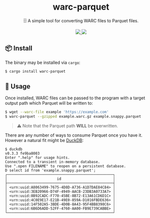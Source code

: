 <h1 align="center">
warc-parquet
</h1>

<p align="center">
🗄️ A simple tool for converting WARC files to Parquet files.
</p>

<div align="center">
<a href="https://crates.io/crates/warc-parquet">
<img src="https://img.shields.io/crates/v/warc-parquet.svg" />
</a>
<a href="https://docs.rs/warc-parquet">
<img src="https://docs.rs/warc-parquet/badge.svg" />
</a>
</div>

## 📦 Install

The binary may be installed via `cargo`:

```sh
$ cargo install warc-parquet
```

## 🤸 Usage

Once installed, WARC files can be passed to the program with a target output path which Parquet will be written to:

```sh
$ wget --warc-file example 'https://example.com'
$ warc-parquet --gzipped example.warc.gz example.snappy.parquet
```

> ⚠️ Note that the Parquet path **WILL** be overwritten.

There are any number of ways to consume Parquet once you have it. However a natural fit might be
[DuckDB](https://duckdb.org):

```
$ duckdb
v0.3.3 fe9ba8003
Enter ".help" for usage hints.
Connected to a transient in-memory database.
Use ".open FILENAME" to reopen on a persistent database.
D select id from 'example.snappy.parquet';
┌─────────────────────────────────────────────────┐
│                       id                        │
├─────────────────────────────────────────────────┤
│ <urn:uuid:A8063499-7675-4D8D-A736-A1D7DAE84C84> │
│ <urn:uuid:3EB20966-D74F-4949-AACB-23DB3A0733A7> │
│ <urn:uuid:8B92CADC-F770-45BE-8B72-E13A61CD6D1C> │
│ <urn:uuid:4C0E9E17-E21B-49E0-859A-D1016FBDE636> │
│ <urn:uuid:14F502A5-3BDE-4D0B-8A43-95F4BB8398C6> │
│ <urn:uuid:6B6D6ADD-52FF-4760-AA00-FB9E739CABBE> │
└─────────────────────────────────────────────────┘
```
